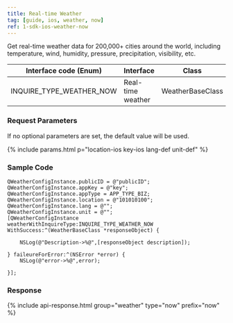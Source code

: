 ```yaml
---
title: Real-time Weather
tag: [guide, ios, weather, now]
ref: 1-sdk-ios-weather-now
---
```


Get real-time weather data for 200,000+ cities around the world, including temperature, wind, humidity, pressure, precipitation, visibility, etc.

| Interface code (Enum)     | Interface         | Class            |
| ------------------------- | ----------------- | ---------------- |
| INQUIRE_TYPE_WEATHER_NOW  | Real-time weather | WeatherBaseClass |

### Request Parameters

If no optional parameters are set, the default value will be used.

{% include params.html p="location-ios key-ios lang-def unit-def" %}

### Sample Code

```objc
QWeatherConfigInstance.publicID = @"publicID";
QWeatherConfigInstance.appKey = @"key";
QWeatherConfigInstance.appType = APP_TYPE_BIZ;
QWeatherConfigInstance.location = @"101010100";
QWeatherConfigInstance.lang = @"";
QWeatherConfigInstance.unit = @"";
[QWeatherConfigInstance weatherWithInquireType:INQUIRE_TYPE_WEATHER_NOW WithSuccess:^(WeatherBaseClass *responseObject) {
        
    NSLog(@"Description->%@",[responseObject description]);
        
} faileureForError:^(NSError *error) {
    NSLog(@"error->%@",error);
        
}];
```

### Response

{% include api-response.html group="weather" type="now" prefix="now" %}
